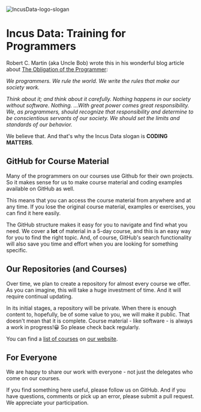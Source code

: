 ![IncusData-logo-slogan](https://user-images.githubusercontent.com/51994052/229132288-fc1cc8d2-500d-4f64-a476-ddcd33699397.png)

# Incus Data: Training for Programmers

Robert C. Martin (aka Uncle Bob) wrote this in his wonderful blog article about [The Obligation of the Programmer](https://blog.cleancoder.com/uncle-bob/2014/11/15/WeRuleTheWorld.html):

*We programmers. We rule the world. We write the rules that make our society work.*

*Think about it; and think about it carefully. Nothing happens in our society without software. Nothing.*
*...With great power comes great responsibility. We, as programmers, should recognize that responsibility and determine to be conscientious servants of our society. We should set the limits and standards of our behavior.*

We believe that. And that's why the Incus Data slogan is **CODING MATTERS**.

## GitHub for Course Material 

Many of the programmers on our courses use Github for their own projects. So it makes sense for us to make course material and coding examples available on GitHub as well.

This means that you can access the course material from anywhere and at any time. If you lose the original course material, examples or exercises, you can find it here easily.

The GitHub structure makes it easy for you to navigate and find what you need. We cover a **lot** of material in a 5-day course, and this is an easy way for you to find the right topic. And, of course, GitHub's search functionality will also save you time and effort when you are looking for something specific.

## Our Repositories (and Courses)

Over time, we plan to create a repository for almost every course we offer. As you can imagine, this will take a huge investment of time. And it will require continual updating.

In its initial stages, a repository will be private. When there is enough content to, hopefully, be of some value to you, we will make it public. That doesn't mean that it is complete. Course material - like software - is always a work in progress!:grinning: So please check back regularly.

You can find a [list of courses](https://incusdata.com/courses) on [our website](https://incusdata.com).

## For Everyone

We are happy to share our work with everyone - not just the delegates who come on our courses.

If you find something here useful, please follow us on GitHub. And if you have questions, comments or pick up an error, please submit a pull request. We appreciate your participation.

[gp-incusdata]:
    https://incusdata.github.io
    "GitHub Pages — Incus Data Home Page"

